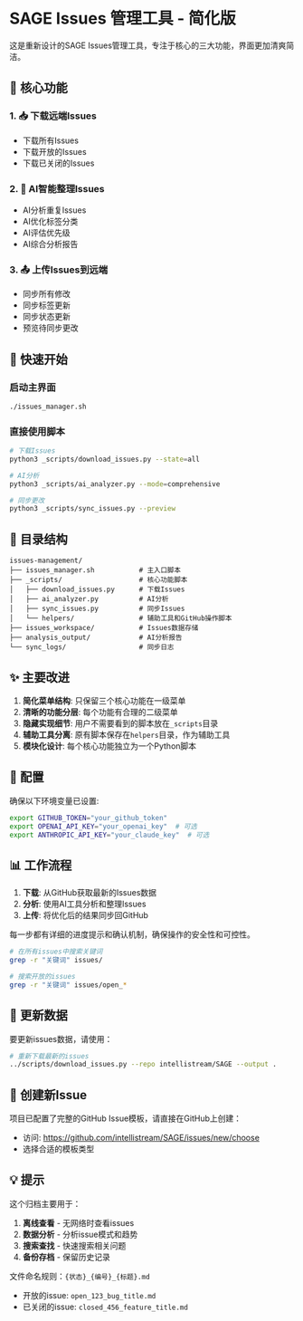 # SAGE Issues 管理工具 - 简化版

这是重新设计的SAGE Issues管理工具，专注于核心的三大功能，界面更加清爽简洁。

## 🎯 核心功能

### 1. 📥 下载远端Issues
- 下载所有Issues
- 下载开放的Issues  
- 下载已关闭的Issues

### 2. 🤖 AI智能整理Issues
- AI分析重复Issues
- AI优化标签分类
- AI评估优先级
- AI综合分析报告

### 3. 📤 上传Issues到远端
- 同步所有修改
- 同步标签更新
- 同步状态更新
- 预览待同步更改

## 🚀 快速开始

### 启动主界面
```bash
./issues_manager.sh
```

### 直接使用脚本
```bash
# 下载Issues
python3 _scripts/download_issues.py --state=all

# AI分析
python3 _scripts/ai_analyzer.py --mode=comprehensive

# 同步更改
python3 _scripts/sync_issues.py --preview
```

## 📁 目录结构

```
issues-management/
├── issues_manager.sh           # 主入口脚本
├── _scripts/                   # 核心功能脚本
│   ├── download_issues.py      # 下载Issues
│   ├── ai_analyzer.py          # AI分析
│   ├── sync_issues.py          # 同步Issues
│   └── helpers/                # 辅助工具和GitHub操作脚本
├── issues_workspace/           # Issues数据存储
├── analysis_output/            # AI分析报告
└── sync_logs/                  # 同步日志
```

## ✨ 主要改进

1. **简化菜单结构**: 只保留三个核心功能在一级菜单
2. **清晰的功能分层**: 每个功能有合理的二级菜单
3. **隐藏实现细节**: 用户不需要看到的脚本放在`_scripts`目录
4. **辅助工具分离**: 原有脚本保存在`helpers`目录，作为辅助工具
5. **模块化设计**: 每个核心功能独立为一个Python脚本

## 🔧 配置

确保以下环境变量已设置:
```bash
export GITHUB_TOKEN="your_github_token"
export OPENAI_API_KEY="your_openai_key"  # 可选
export ANTHROPIC_API_KEY="your_claude_key"  # 可选
```

## 📊 工作流程

1. **下载**: 从GitHub获取最新的Issues数据
2. **分析**: 使用AI工具分析和整理Issues
3. **上传**: 将优化后的结果同步回GitHub

每一步都有详细的进度提示和确认机制，确保操作的安全性和可控性。
```bash
# 在所有issues中搜索关键词
grep -r "关键词" issues/

# 搜索开放的issues
grep -r "关键词" issues/open_*
```

## 🔄 更新数据

要更新issues数据，请使用：
```bash
# 重新下载最新的issues
../scripts/download_issues.py --repo intellistream/SAGE --output .
```

## 📝 创建新Issue

项目已配置了完整的GitHub Issue模板，请直接在GitHub上创建：
- 访问: https://github.com/intellistream/SAGE/issues/new/choose
- 选择合适的模板类型

## 💡 提示

这个归档主要用于：
1. **离线查看** - 无网络时查看issues
2. **数据分析** - 分析issue模式和趋势  
3. **搜索查找** - 快速搜索相关问题
4. **备份存档** - 保留历史记录

文件命名规则：`{状态}_{编号}_{标题}.md`
- 开放的issue: `open_123_bug_title.md`
- 已关闭的issue: `closed_456_feature_title.md`

